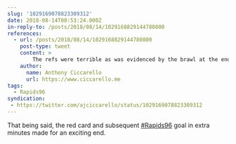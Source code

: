```yaml
---
slug: '1029169078823309312'
date: 2018-08-14T00:53:24.000Z
in-reply-to: /posts/2018/08/14/1029168829144780800
references:
  - url: /posts/2018/08/14/1029168829144780800
    post-type: tweet
    content: >
        The refs were terrible as was evidenced by the brawl at the end of the game. Slow to call fouls and give cards. Odd fouls at other times. Suspect calls near the #Rapids96 goal that completely changed the outcome of game.
    author:
      name: Anthony Ciccarello
      url: https://www.ciccarello.me
tags:
  - Rapids96
syndication:
 - https://twitter.com/ajciccarello/status/1029169078823309312
---
```


That being said, the red card and subsequent [#Rapids96](/posts/tags/Rapids96) goal in extra minutes made for an exciting end.
